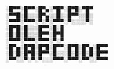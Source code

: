 ░█▀▀░█▀▀░█▀▄░▀█▀░█▀█░▀█▀    
░▀▀█░█░░░█▀▄░░█░░█▀▀░░█░    
░▀▀▀░▀▀▀░▀░▀░▀▀▀░▀░░░░▀░    
░█▀█░█░░░█▀▀░█░█            
░█░█░█░░░█▀▀░█▀█            
░▀▀▀░▀▀▀░▀▀▀░▀░▀            
░█▀▄░█▀█░█▀█░█▀▀░█▀█░█▀▄░█▀▀
░█░█░█▀█░█▀▀░█░░░█░█░█░█░█▀▀
░▀▀░░▀░▀░▀░░░▀▀▀░▀▀▀░▀▀░░▀▀▀
